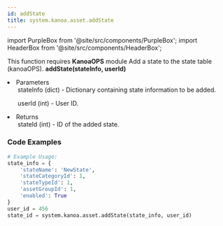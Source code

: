 ```yaml
---
id: addState
title: system.kanoa.asset.addState
---
```


import PurpleBox from '@site/src/components/PurpleBox';
import HeaderBox from '@site/src/components/HeaderBox';

<PurpleBox>This function requires <b>KanoaOPS</b> module</PurpleBox>
<HeaderBox header="Description">Add a state to the state table (kanoaOPS).</HeaderBox>
<HeaderBox header="Syntax">
    <b>addState(stateInfo, userId)</b>
    <li> Parameters <br />
        <ul>stateInfo (dict) - Dictionary containing state information to be added.</ul>
        <ul>userId (int) - User ID.</ul>
    </li>
    <li> Returns <br />
        <ul>stateId (int) - ID of the added state.</ul>
    </li>
</HeaderBox>

### Code Examples

```python
# Example Usage:
state_info = {
    'stateName': 'NewState',
    'stateCategoryId': 1,
    'stateTypeId': 1,
    'assetGroupId': 1,
    'enabled': True
}
user_id = 456
state_id = system.kanoa.asset.addState(state_info, user_id)

